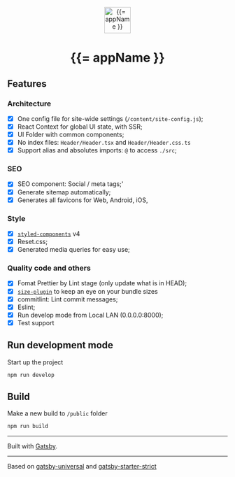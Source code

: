<p align="center">
  <a href="https://significa.pt">
    <img alt="{{= appName }}" src="https://avatars2.githubusercontent.com/u/21216358?s=200&v=4" width="60" />
  </a>
</p>
<h1 align="center">
{{= appName }}
</h1>

## Features

### Architecture

- [x] One config file for site-wide settings (`/content/site-config.js`);
- [x] React Context for global UI state, with SSR;
- [x] UI Folder with common components;
- [x] No index files: `Header/Header.tsx` and `Header/Header.css.ts`
- [x] Support alias and absolutes imports: `@` to access `./src`;

### SEO

- [x] SEO component: Social / meta tags;'
- [x] Generate sitemap automatically;
- [x] Generates all favicons for Web, Android, iOS,

### Style

- [x] [`styled-components`](https://www.styled-components.com/) v4
- [x] Reset.css;
- [x] Generated media queries for easy use;

### Quality code and others

- [x] Fomat Prettier by Lint stage (only update what is in HEAD);
- [x] [`size-plugin`](https://github.com/GoogleChromeLabs/size-plugin) to keep an eye on your bundle sizes
- [x] commitlint: Lint commit messages;
- [x] Eslint;
- [x] Run develop mode from Local LAN (0.0.0.0:8000);
- [x] Test support

## Run development mode

Start up the project

```sh
npm run develop
```

## Build

Make a new build to `/public` folder

```sh
npm run build
```

---

Built with [Gatsby](https://www.gatsbyjs.org/).

---

Based on [gatsby-universal](https://github.com/fabe/gatsby-universal) and [gatsby-starter-strict](https://github.com/kripod/gatsby-starter-strict)
